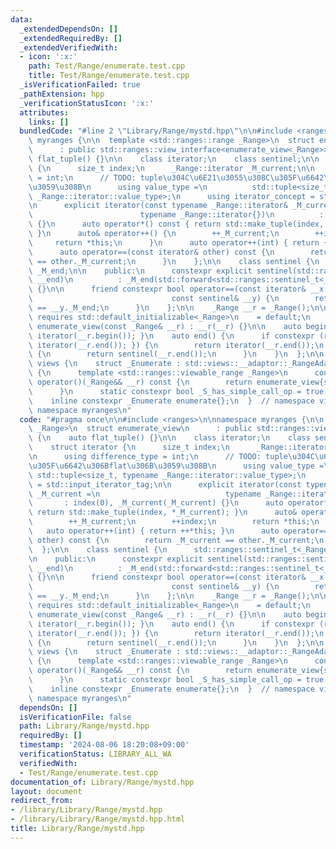 ```yaml
---
data:
  _extendedDependsOn: []
  _extendedRequiredBy: []
  _extendedVerifiedWith:
  - icon: ':x:'
    path: Test/Range/enumerate.test.cpp
    title: Test/Range/enumerate.test.cpp
  _isVerificationFailed: true
  _pathExtension: hpp
  _verificationStatusIcon: ':x:'
  attributes:
    links: []
  bundledCode: "#line 2 \"Library/Range/mystd.hpp\"\n\n#include <ranges>\n\nnamespace\
    \ myranges {\n\n  template <std::ranges::range _Range>\n  struct enumerate_view\n\
    \      : public std::ranges::view_interface<enumerate_view<_Range>> {\n    auto\
    \ flat_tuple() {}\n\n    class iterator;\n    class sentinel;\n\n    struct iterator\
    \ {\n      size_t index;\n      _Range::iterator _M_current;\n\n      using difference_type\
    \ = int;\n      // TODO: tuple\u304C\u6E21\u3055\u308C\u305F\u6642\u306Bflat\u306B\
    \u3059\u308B\n      using value_type =\n          std::tuple<size_t, typename\
    \ _Range::iterator::value_type>;\n      using iterator_concept = std::input_iterator_tag;\n\
    \n      explicit iterator(const typename _Range::iterator& _M_current =\n    \
    \                        typename _Range::iterator{})\n          : index(0), _M_current(_M_current)\
    \ {}\n      auto operator*() const { return std::make_tuple(index, *_M_current);\
    \ }\n      auto& operator++() {\n        ++_M_current;\n        ++index;\n   \
    \     return *this;\n      }\n      auto operator++(int) { return ++*this; }\n\
    \      auto operator==(const iterator& other) const {\n        return _M_current\
    \ == other._M_current;\n      }\n    };\n\n    class sentinel {\n      std::ranges::sentinel_t<_Range>\
    \ _M_end;\n\n    public:\n      constexpr explicit sentinel(std::ranges::sentinel_t<_Range>&&\
    \ __end)\n          : _M_end(std::forward<std::ranges::sentinel_t<_Range>>(__end))\
    \ {}\n\n      friend constexpr bool operator==(const iterator& __x,\n        \
    \                               const sentinel& __y) {\n        return __x._M_current\
    \ == __y._M_end;\n      }\n    };\n\n    _Range __r = _Range();\n\n    enumerate_view()\
    \ requires std::default_initializable<_Range>\n    = default;\n    constexpr explicit\
    \ enumerate_view(const _Range& __r) : __r(__r) {}\n\n    auto begin() { return\
    \ iterator(__r.begin()); }\n    auto end() {\n      if constexpr (requires() {\
    \ iterator(__r.end()); }) {\n        return iterator(__r.end());\n      } else\
    \ {\n        return sentinel(__r.end());\n      }\n    }\n  };\n\n  namespace\
    \ views {\n    struct _Enumerate : std::views::__adaptor::_RangeAdaptorClosure\
    \ {\n      template <std::ranges::viewable_range _Range>\n      constexpr auto\
    \ operator()(_Range&& __r) const {\n        return enumerate_view{std::forward<_Range>(__r)};\n\
    \      }\n      static constexpr bool _S_has_simple_call_op = true;\n    };\n\n\
    \    inline constexpr _Enumerate enumerate{};\n  }  // namespace views\n}  //\
    \ namespace myranges\n"
  code: "#pragma once\n\n#include <ranges>\n\nnamespace myranges {\n\n  template <std::ranges::range\
    \ _Range>\n  struct enumerate_view\n      : public std::ranges::view_interface<enumerate_view<_Range>>\
    \ {\n    auto flat_tuple() {}\n\n    class iterator;\n    class sentinel;\n\n\
    \    struct iterator {\n      size_t index;\n      _Range::iterator _M_current;\n\
    \n      using difference_type = int;\n      // TODO: tuple\u304C\u6E21\u3055\u308C\
    \u305F\u6642\u306Bflat\u306B\u3059\u308B\n      using value_type =\n         \
    \ std::tuple<size_t, typename _Range::iterator::value_type>;\n      using iterator_concept\
    \ = std::input_iterator_tag;\n\n      explicit iterator(const typename _Range::iterator&\
    \ _M_current =\n                            typename _Range::iterator{})\n   \
    \       : index(0), _M_current(_M_current) {}\n      auto operator*() const {\
    \ return std::make_tuple(index, *_M_current); }\n      auto& operator++() {\n\
    \        ++_M_current;\n        ++index;\n        return *this;\n      }\n   \
    \   auto operator++(int) { return ++*this; }\n      auto operator==(const iterator&\
    \ other) const {\n        return _M_current == other._M_current;\n      }\n  \
    \  };\n\n    class sentinel {\n      std::ranges::sentinel_t<_Range> _M_end;\n\
    \n    public:\n      constexpr explicit sentinel(std::ranges::sentinel_t<_Range>&&\
    \ __end)\n          : _M_end(std::forward<std::ranges::sentinel_t<_Range>>(__end))\
    \ {}\n\n      friend constexpr bool operator==(const iterator& __x,\n        \
    \                               const sentinel& __y) {\n        return __x._M_current\
    \ == __y._M_end;\n      }\n    };\n\n    _Range __r = _Range();\n\n    enumerate_view()\
    \ requires std::default_initializable<_Range>\n    = default;\n    constexpr explicit\
    \ enumerate_view(const _Range& __r) : __r(__r) {}\n\n    auto begin() { return\
    \ iterator(__r.begin()); }\n    auto end() {\n      if constexpr (requires() {\
    \ iterator(__r.end()); }) {\n        return iterator(__r.end());\n      } else\
    \ {\n        return sentinel(__r.end());\n      }\n    }\n  };\n\n  namespace\
    \ views {\n    struct _Enumerate : std::views::__adaptor::_RangeAdaptorClosure\
    \ {\n      template <std::ranges::viewable_range _Range>\n      constexpr auto\
    \ operator()(_Range&& __r) const {\n        return enumerate_view{std::forward<_Range>(__r)};\n\
    \      }\n      static constexpr bool _S_has_simple_call_op = true;\n    };\n\n\
    \    inline constexpr _Enumerate enumerate{};\n  }  // namespace views\n}  //\
    \ namespace myranges\n"
  dependsOn: []
  isVerificationFile: false
  path: Library/Range/mystd.hpp
  requiredBy: []
  timestamp: '2024-08-06 18:20:08+09:00'
  verificationStatus: LIBRARY_ALL_WA
  verifiedWith:
  - Test/Range/enumerate.test.cpp
documentation_of: Library/Range/mystd.hpp
layout: document
redirect_from:
- /library/Library/Range/mystd.hpp
- /library/Library/Range/mystd.hpp.html
title: Library/Range/mystd.hpp
---
```

